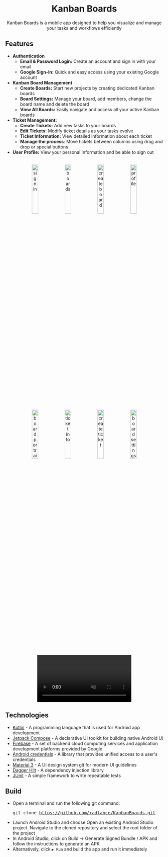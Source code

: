 <div align="center">
  <h1>Kanban Boards</h1>
  <p>Kanban Boards is a mobile app designed to help you visualize and manage your tasks and workflows efficiently</p>
</div>

## Features
+ **Authentication**
  + **Email & Password Login:**  Create an account and sign in with your email
  + **Google Sign-In:** Quick and easy access using your existing Google account
+ **Kanban Board Management**
  + **Create Boards:** Start new projects by creating dedicated Kanban boards
  + **Board Settings:** Manage your board, add members, change the board name and delete the board
  + **View All Boards:** Easily navigate and access all your active Kanban boards
+ **Ticket Management:**
  + **Create Tickets:** Add new tasks to your boards
  + **Edit Tickets:** Modify ticket details as your tasks evolve
  + **Ticket Information:** View detailed information about each ticket
  + **Manage the process**: Move tickets between columns using drag and drop or special buttons
+ **User Profile:** View your personal information and be able to sign out

<div align="center">
    <br/>
      <img src="https://github.com/user-attachments/assets/97c32180-1e2c-4518-9064-ce3adc3e51a2" width="20%" alt="sign in" />
      <img src="https://github.com/user-attachments/assets/2726c81a-438c-4e47-a18d-33b9d491e789" width="20%" alt="boards" />
      <img src="https://github.com/user-attachments/assets/15d722df-5931-4db3-bd96-9bcc99999b21" width="20%" alt="create board" />
      <img src="https://github.com/user-attachments/assets/036300db-3e39-4e17-a275-f27fa41861ec" width="20%" alt="profile" />
      <img src="https://github.com/user-attachments/assets/3234b659-cb86-44f1-a58c-c911cd156b21" width="20%" alt="board portraint" />
      <img src="https://github.com/user-attachments/assets/40bfb539-86c8-4aa7-91ce-0be3c9e3994c" width="20%" alt="ticket info" />
      <img src="https://github.com/user-attachments/assets/2b0c0ea3-c404-4eb7-9d4f-bb0fa7ad288e" width="20%" alt="create ticket" />
      <img src="https://github.com/user-attachments/assets/5b3b749b-940c-4852-8c5f-fe707c8b2afe" width="20%" alt="board settings" />
      <br/>
      <video controls src="https://github.com/user-attachments/assets/7c974439-7523-4c5e-abe2-4f82e91f7738" muted="muted"></video>
</div>

## Technologies

- [Kotlin](https://kotlinlang.org/) - A programming language that is used for Android app development
- [Jetpack Compose](https://developer.android.com/develop/ui/compose) - A declarative UI toolkit for building native Android UI
- [Firebase](https://firebase.google.com/) - A set of backend cloud computing services and application development platforms provided by Google
- [Android credentials](https://developer.android.com/jetpack/androidx/releases/credentials) - A library that provides unified access to a user's credentials
- [Material 3](https://m3.material.io/) - A UI design system git for modern UI guidelines
- [Dagger Hilt](https://dagger.dev/hilt/) - A dependency injection library
- [JUnit](https://junit.org/junit4/) - A simple framework to write repeatable tests

## Build

- Open a terminal and run the following git command: <pre>git clone https://github.com/radlance/KanbanBoards.git</pre>
- Launch Android Studio and choose Open an existing Android Studio project. Navigate to the cloned repository and select the root folder of the project
- In Android Studio, click on Build -> Generate Signed Bundle / APK and follow the instructions to generate an APK
- Alternatively, click `▶ Run` and build the app and run it immediately


